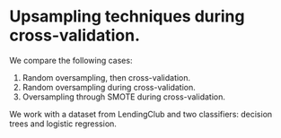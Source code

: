# Upsampling techniques during cross-validation.
 
We compare the following cases:

 1. Random oversampling, then cross-validation.
 2. Random oversampling during cross-validation.
 3. Oversampling through SMOTE during cross-validation.

We work with a dataset from LendingClub and two classifiers: decision trees and logistic regression.
